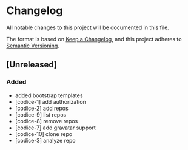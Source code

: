 # Changelog
All notable changes to this project will be documented in this file.

The format is based on [Keep a Changelog](https://keepachangelog.com/en/1.0.0/),
and this project adheres to [Semantic Versioning](https://semver.org/spec/v2.0.0.html).

## [Unreleased]

### Added

- added bootstrap templates
- [codice-1] add authorization
- [codice-2] add repos
- [codice-9] list repos
- [codice-8] remove repos
- [codice-7] add gravatar support
- [codice-10] clone repo
- [codice-3] analyze repo

